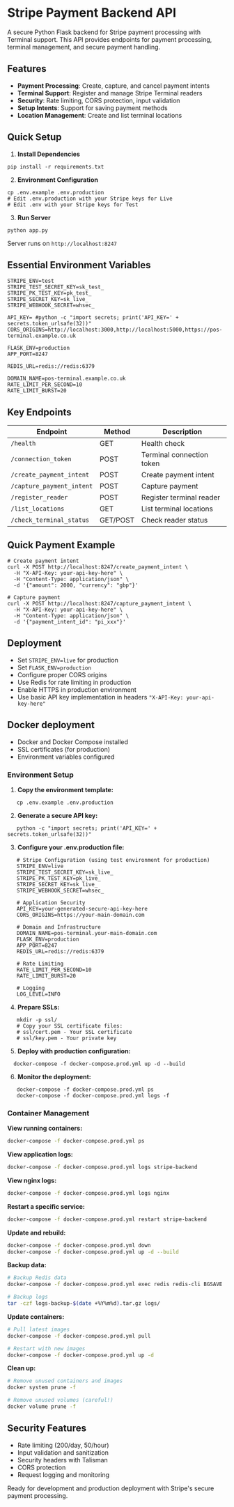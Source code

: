# Stripe Payment Backend API

A secure Python Flask backend for Stripe payment processing with Terminal support. This API provides endpoints for payment processing, terminal management, and secure payment handling.

## Features

- **Payment Processing**: Create, capture, and cancel payment intents
- **Terminal Support**: Register and manage Stripe Terminal readers
- **Security**: Rate limiting, CORS protection, input validation
- **Setup Intents**: Support for saving payment methods
- **Location Management**: Create and list terminal locations

## Quick Setup

1. **Install Dependencies**
```shell script
pip install -r requirements.txt
```


2. **Environment Configuration**
```shell script
cp .env.example .env.production
# Edit .env.production with your Stripe keys for Live
# Edit .env with your Stripe keys for Test
```


3. **Run Server**
```shell script
python app.py
```




Server runs on `http://localhost:8247`

## Essential Environment Variables

```
STRIPE_ENV=test
STRIPE_TEST_SECRET_KEY=sk_test_
STRIPE_PK_TEST_KEY=pk_test_
STRIPE_SECRET_KEY=sk_live_
STRIPE_WEBHOOK_SECRET=whsec_

API_KEY= #python -c "import secrets; print('API_KEY=' + secrets.token_urlsafe(32))"
CORS_ORIGINS=http://localhost:3000,http://localhost:5000,https://pos-terminal.example.co.uk

FLASK_ENV=production
APP_PORT=8247

REDIS_URL=redis://redis:6379

DOMAIN_NAME=pos-terminal.example.co.uk
RATE_LIMIT_PER_SECOND=10
RATE_LIMIT_BURST=20
```


## Key Endpoints

| Endpoint | Method | Description |
|----------|--------|-------------|
| `/health` | GET | Health check |
| `/connection_token` | POST | Terminal connection token |
| `/create_payment_intent` | POST | Create payment intent |
| `/capture_payment_intent` | POST | Capture payment |
| `/register_reader` | POST | Register terminal reader |
| `/list_locations` | GET | List terminal locations |
| `/check_terminal_status` | GET/POST | Check reader status |

## Quick Payment Example

```shell script
# Create payment intent
curl -X POST http://localhost:8247/create_payment_intent \
  -H "X-API-Key: your-api-key-here" \
  -H "Content-Type: application/json" \
  -d '{"amount": 2000, "currency": "gbp"}'

# Capture payment
curl -X POST http://localhost:8247/capture_payment_intent \
  -H "X-API-Key: your-api-key-here" \
  -H "Content-Type: application/json" \
  -d '{"payment_intent_id": "pi_xxx"}'
```


## Deployment

- Set `STRIPE_ENV=live` for production
- Set `FLASK_ENV=production`
- Configure proper CORS origins
- Use Redis for rate limiting in production
- Enable HTTPS in production environment
- Use basic API key implementation in headers `"X-API-Key: your-api-key-here"`

## Docker deployment
- Docker and Docker Compose installed
- SSL certificates (for production)
- Environment variables configured

### Environment Setup

1. **Copy the environment template:**
```shell script
   cp .env.example .env.production
```

2. **Generate a secure API key:**
```shell script
   python -c "import secrets; print('API_KEY=' + secrets.token_urlsafe(32))"
```

3. **Configure your .env.production file:**
```dotenv
   # Stripe Configuration (using test environment for production)
   STRIPE_ENV=live
   STRIPE_TEST_SECRET_KEY=sk_live_
   STRIPE_PK_TEST_KEY=pk_live_
   STRIPE_SECRET_KEY=sk_live_
   STRIPE_WEBHOOK_SECRET=whsec_

   # Application Security
   API_KEY=your-generated-secure-api-key-here
   CORS_ORIGINS=https://your-main-domain.com

   # Domain and Infrastructure
   DOMAIN_NAME=pos-terminal.your-main-domain.com
   FLASK_ENV=production
   APP_PORT=8247
   REDIS_URL=redis://redis:6379

   # Rate Limiting
   RATE_LIMIT_PER_SECOND=10
   RATE_LIMIT_BURST=20

   # Logging
   LOG_LEVEL=INFO
```

4. **Prepare SSLs:**
```shell script
   mkdir -p ssl/
   # Copy your SSL certificate files:
   # ssl/cert.pem - Your SSL certificate
   # ssl/key.pem - Your private key
```

5. **Deploy with production configuration:**
```shell script
  docker-compose -f docker-compose.prod.yml up -d --build
```

6. **Monitor the deployment:**
```shell script
   docker-compose -f docker-compose.prod.yml ps
   docker-compose -f docker-compose.prod.yml logs -f
```


### Container Management
**View running containers:**
``` bash
docker-compose -f docker-compose.prod.yml ps
```
**View application logs:**
``` bash
docker-compose -f docker-compose.prod.yml logs stripe-backend
```
**View nginx logs:**
``` bash
docker-compose -f docker-compose.prod.yml logs nginx
```
**Restart a specific service:**
``` bash
docker-compose -f docker-compose.prod.yml restart stripe-backend
```
**Update and rebuild:**
``` bash
docker-compose -f docker-compose.prod.yml down
docker-compose -f docker-compose.prod.yml up -d --build
```

**Backup data:**
``` bash
# Backup Redis data
docker-compose -f docker-compose.prod.yml exec redis redis-cli BGSAVE

# Backup logs
tar -czf logs-backup-$(date +%Y%m%d).tar.gz logs/
```
**Update containers:**
``` bash
# Pull latest images
docker-compose -f docker-compose.prod.yml pull

# Restart with new images
docker-compose -f docker-compose.prod.yml up -d
```
**Clean up:**
``` bash
# Remove unused containers and images
docker system prune -f

# Remove unused volumes (careful!)
docker volume prune -f
```

## Security Features

- Rate limiting (200/day, 50/hour)
- Input validation and sanitization
- Security headers with Talisman
- CORS protection
- Request logging and monitoring

Ready for development and production deployment with Stripe's secure payment processing.
